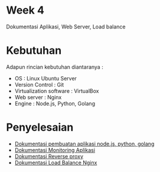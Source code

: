 # Week 4

Dokumentasi Aplikasi, Web Server, Load balance

# Kebutuhan

Adapun rincian kebutuhan diantaranya :

- OS : Linux Ubuntu Server
- Version Control : Git
- Virtualization software : VirtualBox
- Web server : Nginx
- Engine : Node.js, Python, Golang

# Penyelesaian

- [Dokumentasi pembuatan aplikasi node.js, python, golang](dokumentasi-aplikasi.md)
- [Dokumentasi Monitoring Aplikasi](dokumentasi-monitoring.md)
- [Dokumentasi Reverse proxy](dokumentasi-reverse.md)
- [Dokumentasi Load Balance Nginx](dokumentasi-loadbalance.md)

